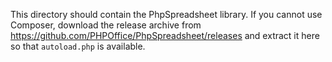 This directory should contain the PhpSpreadsheet library. If you cannot use Composer, download the release archive from https://github.com/PHPOffice/PhpSpreadsheet/releases and extract it here so that `autoload.php` is available.
